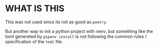 # WHAT IS THIS

This was not used since its not as good as `poetry`.

But another way to init a python project with venv, but something like the toml genereted by `pipenv install` is not following the common rules / specification of the `toml` file.